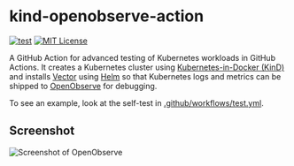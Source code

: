 # kind-openobserve-action

[![test](https://github.com/FNNDSC/kind-openobserve-action/actions/workflows/test.yml/badge.svg)](https://github.com/FNNDSC/kind-openobserve-action/actions/workflows/test.yml)
[![MIT License](https://img.shields.io/github/license/fnndsc/kind-openobserve-action)](./LICENSE)

A GitHub Action for advanced testing of Kubernetes workloads in GitHub Actions.
It creates a Kubernetes cluster using [Kubernetes-in-Docker (KinD)](https://kind.sigs.k8s.io/)
and installs [Vector](https://vector.dev) using [Helm](https://helm.sh/) so that
Kubernetes logs and metrics can be shipped to [OpenObserve](https://openobserve.ai) for debugging.

To see an example, look at the self-test in
[.github/workflows/test.yml](.github/workflows/test.yml).


## Screenshot

![Screenshot of OpenObserve](https://github.com/FNNDSC/kind-openobserve-action/assets/20404439/46a90a10-6f0e-4920-908f-91c655db450b)
